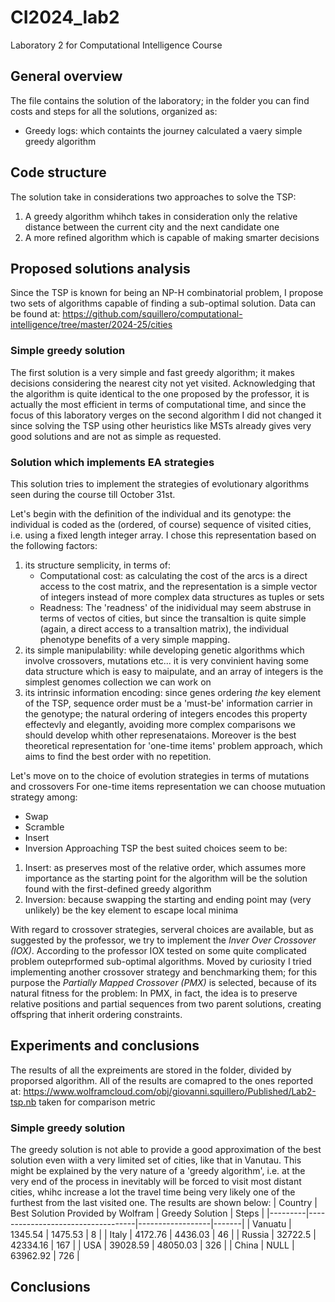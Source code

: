 # CI2024_lab2
Laboratory 2 for Computational Intelligence Course

## General overview
The file <lab2-ipynb> contains the solution of the laboratory; in the <Logs> folder you can find costs and steps for all the solutions, organized as:
+ Greedy logs: which containts the journey calculated a vaery simple greedy algorithm

## Code structure
The solution take in considerations two approaches to solve the TSP:
1. A greedy algorithm whihch takes in consideration only the relative distance between the current city and the next candidate one
2. A more refined algorithm which is capable of making smarter decisions
   
## Proposed solutions analysis
Since the TSP is known for being an NP-H combinatorial problem, I propose two sets of algorithms capable of finding a sub-optimal solution. Data can be found at:
 https://github.com/squillero/computational-intelligence/tree/master/2024-25/cities

### Simple greedy solution
The first solution is a very simple and fast greedy algorithm; it makes decisions considering the nearest city not yet visited.
Acknowledging that the algorithm is quite identical to the one proposed by the professor, it is actually the most efficient in terms of computational time, and since the focus of this laboratory verges on the second algorithm I did not changed it since solving the TSP using other heuristics like MSTs already gives very good solutions and are not as simple as requested.

### Solution which implements EA strategies 
This solution tries to implement the strategies of evolutionary algorithms seen during the course till October 31st.

Let's begin with the definition of the individual and its genotype: the individual is coded as the (ordered, of course) sequence of visited cities, i.e. using a fixed length integer array. I chose this representation based on the following factors:
1. its structure semplicity, in terms of:
   + Computational cost: as calculating the cost of the arcs is a direct access to the cost matrix, and the representation is a simple vector of integers instead of more complex data structures as tuples or sets
   + Readness: The 'readness' of the inidividual may seem abstruse in terms of vectos of cities, but since the transaltion is quite simple (again, a direct access to a transaltion matrix), the individual phenotype benefits of a very simple mapping.
2. its simple manipulability: while developing genetic algorithms which involve crossovers, mutations etc... it is very convinient having some data structure which is easy to maipulate, and an array of integers is the simplest genomes collection we can work on
3. its intrinsic information encoding: since genes ordering *the* key element of the TSP, sequence order must be a 'must-be' information carrier in the genotype; the natural ordering of integers encodes this property effectevly and elegantly, avoiding more complex comparisons we should develop whith other represenataions. Moreover is the best theoretical representation for 'one-time items' problem approach, which aims to find the best order with no repetition.

Let's move on to the choice of evolution strategies in terms of mutations and crossovers
For one-time items representation we can choose mutuation strategy among:
+ Swap
+ Scramble
+ Insert
+ Inversion
Approaching TSP the best suited choices seem to be:
1. Insert: as preserves most of the relative order, which assumes more importance as the starting point for the algorithm will be the solution found with the first-defined greedy algorithm
2. Inversion: because swapping the starting and ending point may (very unlikely) be the key element to escape local minima

With regard to crossover strategies, serveral choices are available, but as suggested by the professor, we try to implement the *Inver Over Crossover (IOX)*.
According to the professor IOX tested on some quite complicated problem outeprformed sub-optimal algorithms. Moved by curiosity I tried implementing another crossover strategy and benchmarking them; for this purpose the *Partially Mapped Crossover (PMX)* is selected, because of its natural fitness for the problem: In PMX, in fact, the idea is to preserve relative positions and partial sequences from two parent solutions, creating offspring that inherit ordering constraints.






## Experiments and conclusions
The results of all the expreiments are stored in the <Logs> folder, divided by proporsed algorithm. 
All of the results are comapred to the ones reported at:
https://www.wolframcloud.com/obj/giovanni.squillero/Published/Lab2-tsp.nb
taken for comparison metric

### Simple greedy solution
The greedy solution is not able to provide a good approximation of the best solution even wiith a very limited set of cities, like that in Vanutau.
This might be explained by the very nature of a 'greedy algorithm', i.e. at the very end of the process in inevitably will be forced to visit most distant cities, whihc increase a lot the travel time being very likely one of the furthest from the last visited one.
The results are shown below:
| Country | Best Solution Provided by Wolfram | Greedy Solution | Steps |
|---------|-----------------------------------|------------------|-------|
| Vanuatu | 1345.54                           | 1475.53         | 8     |
| Italy   | 4172.76                           | 4436.03         | 46    |
| Russia  | 32722.5                           | 42334.16        | 167   |
| USA     | 39028.59                          | 48050.03        | 326   |
| China   | NULL                              | 63962.92        | 726   |




## Conclusions

 
